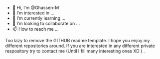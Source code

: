 - 👋 Hi, I’m @Ghassen-M
- 👀 I’m interested in ...
- 🌱 I’m currently learning ...
- 💞️ I’m looking to collaborate on ...
- 📫 How to reach me ...

<!---
Ghassen-M/Ghassen-M is a ✨ special ✨ repository because its `README.md` (this file) appears on your GitHub profile.
You can click the Preview link to take a look at your changes.
--->
Too lazy to remove the GITHUB readme template.
I hope you enjoy my different repositories around. If you are interested in any different private respository try to contact me (Until I fill many interesting ones XD ) .

